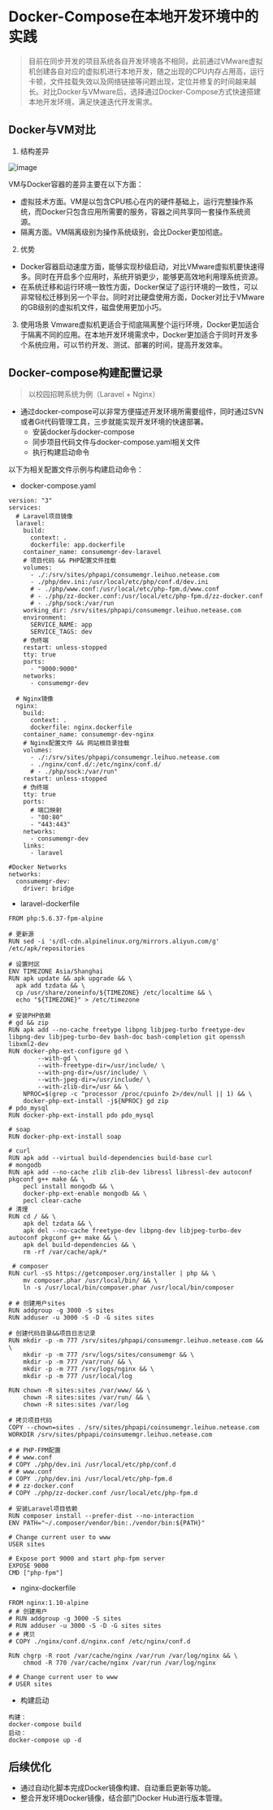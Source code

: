 # Docker-Compose在本地开发环境中的实践
> 目前在同步开发的项目系统各自开发环境各不相同，此前通过VMware虚拟机创建各自对应的虚拟机进行本地开发，随之出现的CPU内存占用高，运行卡顿，文件挂载失效以及网络链接等问题出现，定位并修复的时间越来越长。对比Docker与VMware后，选择通过Docker-Compose方式快速搭建本地开发环境，满足快速迭代开发需求。

## Docker与VM对比
1. 结构差异

![image](https://www.backblaze.com/blog/wp-content/uploads/2018/06/whats-the-diff-container-vs-vm.jpg)

VM与Docker容器的差异主要在以下方面：
- 虚拟技术方面。VM是以包含CPU核心在内的硬件基础上，运行完整操作系统，而Docker只包含应用所需要的服务，容器之间共享同一套操作系统资源。
- 隔离方面。VM隔离级别为操作系统级别，会比Docker更加彻底。


2. 优势
- Docker容器启动速度方面，能够实现秒级启动，对比VMware虚拟机要快速得多。同时在开启多个应用时，系统开销更少，能够更高效地利用理系统资源。
- 在系统迁移和运行环境一致性方面，Docker保证了运行环境的一致性，可以非常轻松迁移到另一个平台。同时对比硬盘使用方面，Docker对比于VMware的GB级别的虚拟机文件，磁盘使用更加小巧。
3. 使用场景
Vmware虚拟机更适合于彻底隔离整个运行环境，Docker更加适合于隔离不同的应用。在本地开发环境需求中，Docker更加适合于同时开发多个系统应用，可以节约开发、测试、部署的时间，提高开发效率。

## Docker-compose构建配置记录
> 以校园招聘系统为例（Laravel + Nginx）

- 通过docker-compose可以非常方便描述开发环境所需要组件，同时通过SVN或者Git代码管理工具，三步就能实现开发环境的快速部署。
  - 安装docker与docker-compose
  - 同步项目代码文件与docker-compose.yaml相关文件
  - 执行构建启动命令

以下为相关配置文件示例与构建启动命令：

- docker-compose.yaml

```
version: "3"
services:
  # Laravel项目镜像
  laravel:
    build:
      context: .
      dockerfile: app.dockerfile
    container_name: consumemgr-dev-laravel
    # 项目代码 && PHP配置文件挂载
    volumes:
      - ./:/srv/sites/phpapi/consumemgr.leihuo.netease.com
      - ./php/dev.ini:/usr/local/etc/php/conf.d/dev.ini
      # - ./php/www.conf:/usr/local/etc/php-fpm.d/www.conf
      # - ./php/zz-docker.conf:/usr/local/etc/php-fpm.d/zz-docker.conf
      # - ./php/sock:/var/run
    working_dir: /srv/sites/phpapi/consumemgr.leihuo.netease.com
    environment:
      SERVICE_NAME: app
      SERVICE_TAGS: dev
    # 伪终端
    restart: unless-stopped
    tty: true
    ports:
      - "9000:9000"
    networks:
      - consumemgr-dev

  # Nginx镜像
  nginx:
    build:
      context: .
      dockerfile: nginx.dockerfile
    container_name: consumemgr-dev-nginx
    # Nginx配置文件 && 网站根目录挂载
    volumes:
      - ./:/srv/sites/phpapi/consumemgr.leihuo.netease.com
      - ./nginx/conf.d/:/etc/nginx/conf.d/
      # - ./php/sock:/var/run"
    restart: unless-stopped
    # 伪终端
    tty: true
    ports:
      # 端口映射
      - "80:80"
      - "443:443"
    networks:
      - consumemgr-dev
    links:
      - laravel
  
#Docker Networks
networks:
  consumemgr-dev:
    driver: bridge
```

- laravel-dockerfile

```
FROM php:5.6.37-fpm-alpine

# 更新源
RUN sed -i 's/dl-cdn.alpinelinux.org/mirrors.aliyun.com/g' /etc/apk/repositories

# 设置时区
ENV TIMEZONE Asia/Shanghai
RUN apk update && apk upgrade && \
  apk add tzdata && \
  cp /usr/share/zoneinfo/${TIMEZONE} /etc/localtime && \
  echo "${TIMEZONE}" > /etc/timezone

# 安装PHP依赖
# gd && zip
RUN apk add --no-cache freetype libpng libjpeg-turbo freetype-dev libpng-dev libjpeg-turbo-dev bash-doc bash-completion git openssh libxml2-dev
RUN docker-php-ext-configure gd \
        --with-gd \
        --with-freetype-dir=/usr/include/ \
        --with-png-dir=/usr/include/ \
        --with-jpeg-dir=/usr/include/ \
        --with-zlib-dir=/usr && \
    NPROC=$(grep -c ^processor /proc/cpuinfo 2>/dev/null || 1) && \
    docker-php-ext-install -j${NPROC} gd zip
# pdo_mysql
RUN docker-php-ext-install pdo pdo_mysql

# soap
RUN docker-php-ext-install soap

# curl
RUN apk add --virtual build-dependencies build-base curl
# mongodb
RUN apk add --no-cache zlib zlib-dev libressl libressl-dev autoconf pkgconf g++ make && \
    pecl install mongodb && \
    docker-php-ext-enable mongodb && \
    pecl clear-cache
# 清理
RUN cd / && \
    apk del tzdata && \
    apk del --no-cache freetype-dev libpng-dev libjpeg-turbo-dev autoconf pkgconf g++ make && \
    apk del build-dependencies && \
    rm -rf /var/cache/apk/*

 # composer
RUN curl -sS https://getcomposer.org/installer | php && \
    mv composer.phar /usr/local/bin/ && \
    ln -s /usr/local/bin/composer.phar /usr/local/bin/composer

# # 创建用户sites
RUN addgroup -g 3000 -S sites
RUN adduser -u 3000 -S -D -G sites sites

# 创建代码目录&&项目日志记录
RUN mkdir -p -m 777 /srv/sites/phpapi/consumemgr.leihuo.netease.com && \
    mkdir -p -m 777 /srv/logs/sites/consumemgr && \
    mkdir -p -m 777 /var/run/ && \
    mkdir -p -m 777 /srv/logs/nginx && \
    mkdir -p -m 777 /usr/local/log 

RUN chown -R sites:sites /var/www/ && \
    chown -R sites:sites /var/run/ && \
    chown -R sites:sites /var/log

# 拷贝项目代码
COPY --chown=sites . /srv/sites/phpapi/coinsumemgr.leihuo.netease.com
WORKDIR /srv/sites/phpapi/coinsumemgr.leihuo.netease.com

# # PHP-FPM配置
# # www.conf
# COPY ./php/dev.ini /usr/local/etc/php/conf.d
# # www.conf
# COPY ./php/dev.ini /usr/local/etc/php-fpm.d
# # zz-docker.conf
# COPY ./php/zz-docker.conf /usr/local/etc/php-fpm.d

# 安装Laravel项目依赖
RUN composer install --prefer-dist --no-interaction
ENV PATH="~/.composer/vendor/bin:./vendor/bin:${PATH}"

# Change current user to www
USER sites

# Expose port 9000 and start php-fpm server
EXPOSE 9000
CMD ["php-fpm"]
```

- nginx-dockerfile

```
FROM nginx:1.10-alpine
# # 创建用户
# RUN addgroup -g 3000 -S sites
# RUN adduser -u 3000 -S -D -G sites sites
# # 拷贝
# COPY ./nginx/conf.d/nginx.conf /etc/nginx/conf.d

RUN chgrp -R root /var/cache/nginx /var/run /var/log/nginx && \
    chmod -R 770 /var/cache/nginx /var/run /var/log/nginx
    
# # Change current user to www
# USER sites
```

- 构建启动

```
构建：
docker-compose build
启动：
docker-compose up -d
```


## 后续优化
- 通过自动化脚本完成Docker镜像构建、自动重启更新等功能。
- 整合开发环境Docker镜像，结合部门Docker Hub进行版本管理。
